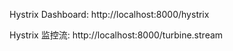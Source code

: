 Hystrix Dashboard: http://localhost:8000/hystrix

Hystrix 监控流: http://localhost:8000/turbine.stream

